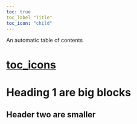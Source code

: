 ```yaml
---
toc: true
toc_label "Title"
toc_icon: "child"
---
```


An automatic table of contents

# [toc_icons](https://fontawesome.com/icons?d=gallery&s=solid&m=free)

# Heading 1 are big blocks

## Header two are smaller
